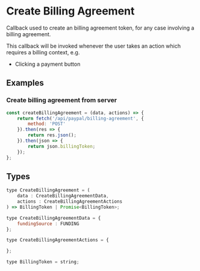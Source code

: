 # Create Billing Agreement

Callback used to create an billing agreement token, for any case involving a billing agreement.

This callback will be invoked whenever the user takes an action which requires a billing context, e.g.

- Clicking a payment button

## Examples

### Create billing agreement from server

```javascript
const createBillingAgreement = (data, actions) => {
    return fetch('/api/paypal/billing-agreement', {
        method: 'POST'
    }).then(res => {
        return res.json();
    }).then(json => {
        return json.billingToken;
    });
};
```

## Types

```javascript
type CreateBillingAgreement = (
    data : CreateBillingAgreementData,
    actions : CreateBillingAgreementActions
) => BillingToken | Promise<BillingToken>;

type CreateBillingAgreementData = {
    fundingSource : FUNDING
};

type CreateBillingAgreementActions = {

};

type BillingToken = string;
```
